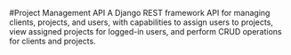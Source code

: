 #Project Management API
A Django REST framework API for managing clients, projects, and users, with capabilities to assign users to projects, view assigned projects for logged-in users, and perform CRUD operations for clients and projects.
